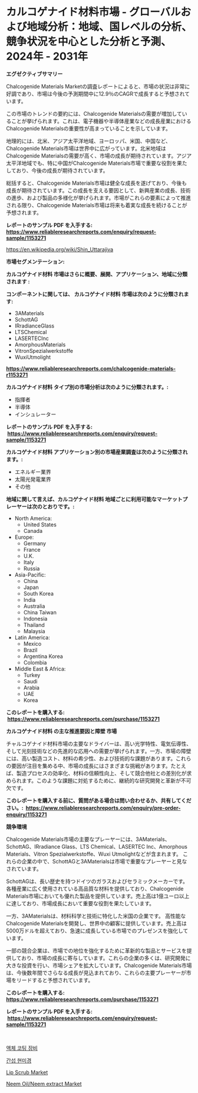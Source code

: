 <p><h1>カルコゲナイド材料市場 - グローバルおよび地域分析：地域、国レベルの分析、競争状況を中心とした分析と予測、2024年 - 2031年</h1></p><p><strong>エグゼクティブサマリー</strong></p>
<p><p>Chalcogenide Materials Marketの調査レポートによると、市場の状況は非常に好調であり、市場は今後の予測期間中に12.9％のCAGRで成長すると予想されています。</p><p>この市場のトレンドの要約には、Chalcogenide Materialsの需要が増加していることが挙げられます。これは、電子機器や半導体産業などの成長産業におけるChalcogenide Materialsの重要性が高まっていることを示しています。</p><p>地理的には、北米、アジア太平洋地域、ヨーロッパ、米国、中国など、Chalcogenide Materials市場は世界中に広がっています。北米地域はChalcogenide Materialsの需要が高く、市場の成長が期待されています。アジア太平洋地域でも、特に中国がChalcogenide Materials市場で重要な役割を果たしており、今後の成長が期待されています。</p><p>総括すると、Chalcogenide Materials市場は健全な成長を遂げており、今後も成長が期待されています。この成長を支える要因として、新興産業の成長、技術の進歩、および製品の多様化が挙げられます。市場がこれらの要素によって推進される限り、Chalcogenide Materials市場は将来も着実な成長を続けることが予想されます。</p></p>
<p><strong>レポートのサンプル PDF を入手する: <a href="https://www.reliableresearchreports.com/enquiry/request-sample/1153271">https://www.reliableresearchreports.com/enquiry/request-sample/1153271</a></strong></p>
<p><a href="https://en.wikipedia.org/wiki/Shin_Uttarajiva">https://en.wikipedia.org/wiki/Shin_Uttarajiva</a></p>
<p><strong>市場セグメンテーション:</strong></p>
<p><strong> カルコゲナイド材料 市場はさらに概要、展開、アプリケーション、地域に分類されます :</strong></p>
<p><strong>コンポーネントに関しては、 カルコゲナイド材料 市場は次のように分類されます: &nbsp;</strong></p>
<p><ul><li>3AMaterials</li><li>SchottAG</li><li>IRradianceGlass</li><li>LTSChemical</li><li>LASERTECInc</li><li>AmorphousMaterials</li><li>VitronSpezialwerkstoffe</li><li>WuxiUtmolight</li></ul></p>
<p><strong><a href="https://www.reliableresearchreports.com/chalcogenide-materials-r1153271">https://www.reliableresearchreports.com/chalcogenide-materials-r1153271</a></strong></p>
<p><strong> カルコゲナイド材料 タイプ別の市場分析は次のように分類されます。:</strong></p>
<p><ul><li>指揮者</li><li>半導体</li><li>インシュレーター</li></ul></p>
<p><strong>レポートのサンプル PDF を入手する: &nbsp;<a href="https://www.reliableresearchreports.com/enquiry/request-sample/1153271">https://www.reliableresearchreports.com/enquiry/request-sample/1153271</a></strong></p>
<p><strong> カルコゲナイド材料 アプリケーション別の市場産業調査は次のように分類されます。:</strong></p>
<p><ul><li>エネルギー業界</li><li>太陽光発電業界</li><li>その他</li></ul></p>
<p><strong>地域に関して言えば、カルコゲナイド材料 地域ごとに利用可能なマーケットプレーヤーは次のとおりです。:</strong></p>
<p><ul>
    <li>
        North America:
        <ul>
            <li>United States</li>
            <li>Canada</li>
        </ul>
    </li>
    <li>
        Europe:
        <ul>
            <li>Germany</li>
            <li>France</li>
            <li>U.K.</li>
            <li>Italy</li>
            <li>Russia</li>
        </ul>
    </li>
    <li>
        Asia-Pacific:
        <ul>
            <li>China</li>
            <li>Japan</li>
            <li>South Korea</li>
            <li>India</li>
            <li>Australia</li>
            <li>China Taiwan</li>
            <li>Indonesia</li>
            <li>Thailand</li>
            <li>Malaysia</li>
        </ul>
    </li>
    <li>
        Latin America:
        <ul>
            <li>Mexico</li>
            <li>Brazil</li>
            <li>Argentina Korea</li>
            <li>Colombia</li>
        </ul>
    </li>
    <li>
        Middle East & Africa:
        <ul>
            <li>Turkey</li>
            <li>Saudi</li>
            <li>Arabia</li>
            <li>UAE</li>
            <li>Korea</li>
        </ul>
    </li>
    </ul></p>
<p><strong>このレポートを購入する: &nbsp;<a href="https://www.reliableresearchreports.com/purchase/1153271">https://www.reliableresearchreports.com/purchase/1153271</a></strong></p>
<p><strong>カルコゲナイド材料 の主な推進要因と障壁 市場</strong></p>
<p><p>チャルコゲナイド材料市場の主要なドライバーは、高い光学特性、電気伝導性、そして光刻技術などの先進的な応用への需要が挙げられます。一方、市場の障壁には、高い製造コスト、材料の希少性、および技術的な課題があります。これらの要因が注目を集める中、市場の成長にはさまざまな挑戦があります。たとえば、製造プロセスの効率化、材料の信頼性向上、そして競合他社との差別化が求められます。このような課題に対処するために、継続的な研究開発と革新が不可欠です。</p></p>
<p><strong>このレポートを購入する前に、質問がある場合は問い合わせるか、共有してください。:&nbsp; <a href="https://www.reliableresearchreports.com/enquiry/pre-order-enquiry/1153271">https://www.reliableresearchreports.com/enquiry/pre-order-enquiry/1153271</a></strong></p>
<p><strong>競争環境</strong></p>
<p><p>Chalcogenide Materials市場の主要なプレーヤーには、3AMaterials、SchottAG、IRradiance Glass、LTS Chemical、LASERTEC Inc、Amorphous Materials、Vitron Spezialwerkstoffe、Wuxi Utmolightなどが含まれます。 これらの企業の中で、SchottAGと3AMaterialsは市場で重要なプレーヤーと見なされています。</p><p>SchottAGは、長い歴史を持つドイツのガラスおよびセラミックメーカーです。 各種産業に広く使用されている高品質な材料を提供しており、Chalcogenide Materials市場においても優れた製品を提供しています。売上高は1億ユーロ以上に達しており、市場成長において重要な役割を果たしています。</p><p>一方、3AMaterialsは、材料科学と技術に特化した米国の企業です。 高性能なChalcogenide Materialsを開発し、世界中の顧客に提供しています。売上高は5000万ドルを超えており、急速に成長している市場でのプレゼンスを強化しています。</p><p>一部の競合企業は、市場での地位を強化するために革新的な製品とサービスを提供しており、市場の成長に寄与しています。これらの企業の多くは、研究開発に大きな投資を行い、市場シェアを拡大しています。Chalcogenide Materials市場は、今後数年間でさらなる成長が見込まれており、これらの主要プレーヤーが市場をリードすると予想されています。</p></p>
<p><strong>このレポートを購入する: &nbsp; <a href="https://www.reliableresearchreports.com/purchase/1153271">https://www.reliableresearchreports.com/purchase/1153271</a></strong></p>
<p><strong>レポートのサンプル PDF を入手する: &nbsp;<a href="https://www.reliableresearchreports.com/enquiry/request-sample/1153271">https://www.reliableresearchreports.com/enquiry/request-sample/1153271</a></strong><strong></strong></p>
<p>&nbsp;</p>
<p><p><a href="https://github.com/konokaryan/Market-Research-Report-List-1/blob/main/90489827679.md">액체 코팅 장비</a></p><p><a href="https://github.com/mithunmistry2258/Market-Research-Report-List-1/blob/main/51108447678.md">간섭 현미경</a></p><p><a href="https://github.com/LouieAltenwert/Market-Research-Report-List-1/blob/main/lip-scrub-market.md">Lip Scrub Market</a></p><p><a href="https://github.com/thomasBaker655/Market-Research-Report-List-1/blob/main/neem-oilneem-extract-market.md">Neem Oil/Neem extract Market</a></p></p>